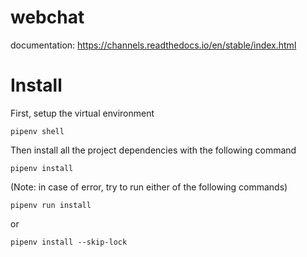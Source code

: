 # webchat
documentation: https://channels.readthedocs.io/en/stable/index.html

# Install
First, setup the virtual environment
```
pipenv shell
```

Then install all the project dependencies with the following command
```
pipenv install
```

(Note: in case of error, try to run either of the following commands)
```
pipenv run install
```

or

```
pipenv install --skip-lock
```
